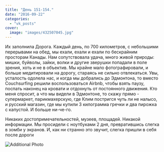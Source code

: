 ```yaml
---
title: "День 151-154."
date: "2016-09-22"
categories: 
  - "vk_posts"
cover:
  image: "images/432507045.jpg"
---
```


Их заполнила Дорога. Каждый день, по 700 километров, с небольшими перерывами на обед, мы ехали, ехали и ехали по бескрайним просторам Канады. Нам сопутствовала удача, много живой природы: мишки, буйволы, зайки, волки и другие зверушки попадали в поле зрения, хоть и не в объектив. Мы крайне мало фотографировали, и больше медитировали на дорогу, стараясь не сильно отвлекаться. Увы, усталость одолела нас, и когда мы добрались до Эдмонтона, то вместо Couchsurfing решили воспользоваться Airbnb, чтобы взять паузу, поспать наконец на кровати и отдохнуть от постоянного движения. Кто меня спросит, а что мы видели в Эдмонтоне, то скажу прямо - супермаркет, парикмахерскую, где Клим постригся чуть ли не налысо, и русский магазин, где мы купили 3 килограмма гречки и два пирожка с капустой. И больше ни-че-го.

<!--more-->

Никаких достопримечательностей, музеев, площадей. Никакой информации. Мы просидели с ноутбуками 2 дня, превратившись слегка в зомби у экранов. И, как ни странно это звучит, слегка пришли в себя после дороги

![Additional Photo](https://vodpop.ru/wp-content/uploads/2023/07/432507046.jpg)
